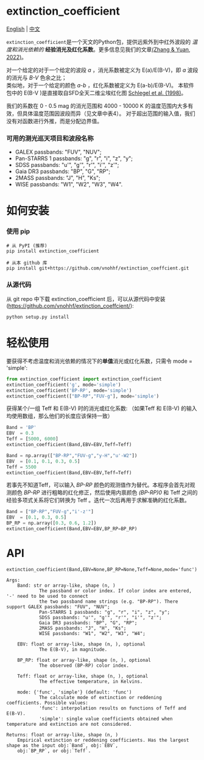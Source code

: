 # extinction_coefficient

[English](README.md) | [中文](README-zh.md)

`extinction_coefficient`是一个天文的Python包，提供远紫外到中红外波段的 *温度和消光依赖的* **经验消光及红化系数**。更多信息见我们的文章[(Zhang & Yuan, 2022)](https://ui.adsabs.harvard.edu/abs/2023ApJS..264...14Z/abstract)。

对一个给定的对于一个给定的波段 *a* ，消光系数被定义为 E(a)/E(B-V)，即 *a* 波段的消光与 *B-V* 色余之比；  
类似地，对于一个给定的颜色 *a-b* ，红化系数被定义为 E(a-b)/E(B-V)。
本软件包中的 E(B-V )是直接取自SFD全天二维尘埃红化图 [Schlegel et al. (1998)](https://ui.adsabs.harvard.edu/abs/1998ApJ...500..525S/abstract)。

我们的系数在 0 - 0.5 mag 的消光范围和 4000 - 10000 K 的温度范围内大多有效，但具体温度范围因波段而异（见文章中表4）。
对于超出范围的输入值，我们没有对函数进行外推，而是分配边界值。

### 可用的测光巡天项目和波段名称
- GALEX passbands: "FUV", "NUV"; 
- Pan-STARRS 1 passbands: "g", "r", "i", "z", "y"; 
- SDSS passbands: "u'", "g'", "r'", "i'", "z'";
- Gaia DR3 passbands: "BP", "G", "RP";
- 2MASS passbands: "J", "H", "Ks";
- WISE passbands: "W1", "W2", "W3", "W4".

# 如何安装
### 使用 pip
~~~
# 从 PyPI (推荐)
pip install extinction_coefficient

# 从本 github 库
pip install git+https://github.com/vnohhf/extinction_coeffcient.git
~~~

### 从源代码
从 git repo 中下载 extinction_coefficient 后，可以从源代码中安装
(https://github.com/vnohhf/extinction_coeffcient/):
~~~
python setup.py install
~~~

# 轻松使用 
要获得不考虑温度和消光依赖的情况下的**单值**消光或红化系数，只需令 mode = 'simple':
~~~python
from extinction_coefficient import extinction_coefficient
extinction_coefficient('g', mode='simple')
extinction_coefficient('BP-RP', mode='simple')
extinction_coefficient(["BP-RP","FUV-g"], mode='simple')
~~~

获得某个/一组 Teff 和 E(B-V) 时的消光或红化系数:
（如果Teff 和 E(B-V) 的输入均使用数组，那么他们的长度应该保持一致）
~~~python
Band = 'BP'
EBV  = 0.3
Teff = [5000, 6000]
extinction_coefficient(Band,EBV=EBV,Teff=Teff)
~~~
~~~python
Band = np.array(["BP-RP","FUV-g","y-H","u'-W2"])
EBV  = [0.1, 0.1, 0.3, 0.5]
Teff = 5500
extinction_coefficient(Band,EBV=EBV,Teff=Teff)
~~~

若事先不知道Teff，可以输入 *BP-RP* 颜色的观测值作为替代。本程序会首先对观测颜色 *BP-RP* 进行粗略的红化修正，然后使用内禀颜色 *(BP-RP)0* 和 Teff 之间的经验多项式关系将它们转换为 Teff 。迭代一次后再用于求解准确的红化系数。
~~~python
Band = ["BP-RP","FUV-g","i'-z'"]
EBV  = [0.1, 0.3, 0.5]
BP_RP = np.array([0.3, 0.6, 1.2])
extinction_coefficient(Band,EBV=EBV,BP_RP=BP_RP)
~~~

# API
~~~
extinction_coefficient(Band,EBV=None,BP_RP=None,Teff=None,mode='func')

Args:
    Band: str or array-like, shape (n, )
            The passband or color index. If color index are entered, '-' need to be used to connect 
            the two passband name strings (e.g. "BP-RP"). There support GALEX passbands: "FUV", "NUV"; 
            Pan-STARRS 1 passbands: "g", "r", "i", "z", "y"; 
            SDSS passbands: "u'", "g'", "r'", "i'", "z'";
            Gaia DR3 passbands: "BP", "G", "RP";
            2MASS passbands: "J", "H", "Ks";
            WISE passbands: "W1", "W2", "W3", "W4";
            
    EBV: float or array-like, shape (n, ), optional
            The E(B-V), in magnitude.
    
    BP_RP: float or array-like, shape (n, ), optional
            The observed (BP-RP) color index.
    
    Teff: float or array-like, shape (n, ), optional
            The effective temperature, in Kelvins.
            
    mode: {'func', 'simple'} (default: 'func')
            The calculate mode of extinction or reddening coefficients. Possible values:
            'func': interpolation results on functions of Teff and E(B-V).
            'simple': single value coefficients obtained when temperature and extinction are not considered.

Returns: float or array-like, shape (n, )
    Empirical extinction or reddening coefficients. Has the largest shape as the input obj:`Band`, obj:`EBV`, 
    obj:`BP_RP`, or obj:`Teff`.
~~~
